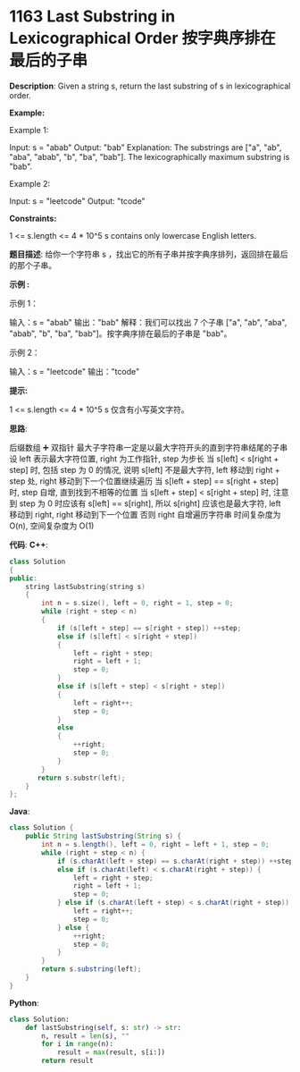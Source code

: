 # 1163 Last Substring in Lexicographical Order 按字典序排在最后的子串

__Description__:
Given a string s, return the last substring of s in lexicographical order.

__Example:__

Example 1:

Input: s = "abab"
Output: "bab"
Explanation: The substrings are ["a", "ab", "aba", "abab", "b", "ba", "bab"]. The lexicographically maximum substring is "bab".

Example 2:

Input: s = "leetcode"
Output: "tcode"

__Constraints:__

1 <= s.length <= 4 * 10^5
s contains only lowercase English letters.

__题目描述__:
给你一个字符串 s ，找出它的所有子串并按字典序排列，返回排在最后的那个子串。

__示例 :__

示例 1：

输入：s = "abab"
输出："bab"
解释：我们可以找出 7 个子串 ["a", "ab", "aba", "abab", "b", "ba", "bab"]。按字典序排在最后的子串是 "bab"。

示例 2：

输入：s = "leetcode"
输出："tcode"

__提示:__

1 <= s.length <= 4 * 10^5
s 仅含有小写英文字符。

__思路__:

后缀数组 ➕ 双指针
最大子字符串一定是以最大字符开头的直到字符串结尾的子串
设 left 表示最大字符位置, right 为工作指针, step 为步长
当 s[left] < s[right + step] 时, 包括 step 为 0 的情况, 说明 s[left] 不是最大字符, left 移动到 right + step 处, right 移动到下一个位置继续遍历
当 s[left + step] == s[right + step] 时, step 自增, 直到找到不相等的位置
当 s[left + step] < s[right + step] 时, 注意到 step 为 0 时应该有 s[left] == s[right], 所以 s[right] 应该也是最大字符, left 移动到 right, right 移动到下一个位置
否则 right 自增遍历字符串
时间复杂度为 O(n), 空间复杂度为 O(1)

__代码__:
__C++__:

```C++
class Solution 
{
public:
    string lastSubstring(string s) 
    {
        int n = s.size(), left = 0, right = 1, step = 0;
        while (right + step < n) 
        {
            if (s[left + step] == s[right + step]) ++step;
            else if (s[left] < s[right + step]) 
            {
                left = right + step;
                right = left + 1;
                step = 0;
            }
            else if (s[left + step] < s[right + step]) 
            {
                left = right++;
                step = 0;
            }
            else
            {
                ++right;
                step = 0;
            }
        }
       return s.substr(left);
    }
};
```

__Java__:

```Java
class Solution {
    public String lastSubstring(String s) {
        int n = s.length(), left = 0, right = left + 1, step = 0;
        while (right + step < n) {
            if (s.charAt(left + step) == s.charAt(right + step)) ++step;
            else if (s.charAt(left) < s.charAt(right + step)) {
                left = right + step;
                right = left + 1;
                step = 0;
            } else if (s.charAt(left + step) < s.charAt(right + step)) {
                left = right++;
                step = 0;
            } else {
                ++right;
                step = 0;
            }
        }
        return s.substring(left);
    }
}
```

__Python__:

```Python
class Solution:
    def lastSubstring(self, s: str) -> str:
        n, result = len(s), ""
        for i in range(n):
            result = max(result, s[i:])
        return result
```

